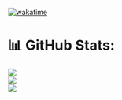 [![wakatime](https://wakatime.com/badge/user/018bfd9b-8343-4982-aec5-a467a491e487.svg)](https://wakatime.com/@018bfd9b-8343-4982-aec5-a467a491e487)
# 📊 GitHub Stats:
![](https://github-readme-stats.vercel.app/api?username=HabibUllah61103&theme=dark&hide_border=false&include_all_commits=true&count_private=true)<br/>
![](https://github-readme-streak-stats.herokuapp.com/?user=HabibUllah61103&theme=dark&hide_border=false)<br/>
![](https://github-readme-stats.vercel.app/api/top-langs/?username=HabibUllah61103&theme=dark&hide_border=false&include_all_commits=true&count_private=true&layout=compact)


<!--
**HabibUllah61103/HabibUllah61103** is a ✨ _special_ ✨ repository because its `README.md` (this file) appears on your GitHub profile.

Here are some ideas to get you started:

- 🔭 I’m currently working on ...
- 🌱 I’m currently learning ...
- 👯 I’m looking to collaborate on ...
- 🤔 I’m looking for help with ...
- 💬 Ask me about ...
- 📫 How to reach me: ...
- 😄 Pronouns: ...
- ⚡ Fun fact: ...
-->
